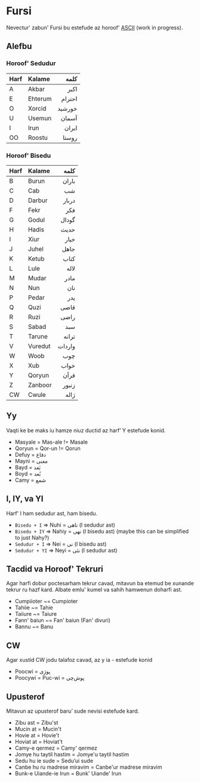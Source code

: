 # Fursi

Nevectur' zabun' Fursi bu estefude az horoof' [ASCII](https://en.wikipedia.org/wiki/ASCII) (work in progress).

## Alefbu

### Horoof' Sedudur

| Harf | Kalame   | کلمه   |
|:---- |:-------- | ------:|
| A    | Akbar    | اکبر   |
| E    | Ehterum  | احترام |
| O    | Xorcid   | خورشید |
| U    | Usemun   | آسمان  |
| I    | Irun     | ایران  |
| OO   | Roostu   | روستا  |

### Horoof' Bisedu

| Harf | Kalame    | کلمه   |
|:---- |:--------- | ------:|
| B    | Burun     | باران  |
| C    | Cab       | شب     |
| D    | Darbur    | دربار  |
| F    | Fekr      | فکر    |
| G    | Godul     | گودال  |
| H    | Hadis     | حدیث   |
| I    | Xiur      | خیار   |
| J    | Juhel     | جاهل   |
| K    | Ketub     | کتاب   |
| L    | Lule      | لاله   |
| M    | Mudar     | مادر   |
| N    | Nun       | نان    |
| P    | Pedar     | پدر    |
| Q    | Quzi      | قاضی   |
| R    | Ruzi      | راضی   |
| S    | Sabad     | سبد    |
| T    | Tarune    | ترانه  |
| V    | Vuredut   | واردات |
| W    | Woob      | چوب    |
| X    | Xub       | خواب   |
| Y    | Qoryun    | قرآن   |
| Z    | Zanboor   | زنبور  |
| CW   | Cwule     | ژاله   |

## Yy
Vaqti ke be maks iu hamze niuz ductid az harf’ Y estefude konid.
- Masyale = Mas-ale != Masale
- Qoryun = Qor-un != Qorun
- Defuy = دفاع
- Mayni = معنی
- Bayd = بَعد
- Boyd = بُعد
- Camy = شمع

## I, IY, va YI
Harf' I ham sedudur ast, ham bisedu.
- `Bisedu + I` => Nuhi = ناهی (I sedudur ast)
- `Bisedu + IY` => Nahiy = نهی (I bisedu ast) (maybe this can be simplified to just Nahy?)
- `Sedudur + I` => Nei = نی (I bisedu ast)
- `Sedudur + YI` => Neyi = نئی (I sedudur ast)

## Tacdid va Horoof' Tekruri
Agar harfi dobur poctesarham tekrur cavad, mitavun ba etemud be xunande tekrur ru hazf kard. Albate emlu' kumel va sahih hamwenun doharfi ast.
- Cumpiioter ~= Cumpioter
- Tahiie ~= Tahie
- Taiiure ~= Taiure
- Fann' baiun ~= Fan' baiun (Fan' divuri)
- Bannu ~= Banu

## CW
Agar xustid CW jodu talafoz cavad, az y ia - estefude konid
- Poocwi = پوژی
- Poocywi  = Puc-wi = پوش‌چی

## Upusterof
Mitavun az upusterof baru’ sude nevisi estefude kard.
- Zibu ast = Zibu'st
- Mucin at = Mucin't
- Hovie at = Hovie't
- Hoviat at = Hoviat't
- Camy-e qermez = Camy' qermez
- Jomye hu taytil hastim = Jomye'u taytil hastim
- Sedu hu ie sude = Sedu’ui sude
- Canbe hu ru madrese miravim = Canbe'ur madrese miravim
- Bunk-e Uiande-ie Irun = Bunk' Uiande' Irun
